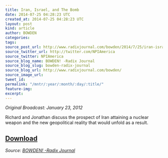 ```yaml
---
title: Iran, Israel, and The Bomb
date: 2014-07-25 04:28:23 UTC
created_at: 2014-07-25 04:28:23 UTC
layout: post
kind: article
author: BOWDEN
categories: 
tags: 
source_post_url: http://www.radixjournal.com/bowden/2014/7/25/iran-israel-and-the-bomb
source_twitter_url: http://twitter.com/NPIAmerica
source_twitter: NPIAmerica
source_blog_name: BOWDEN! -Radix Journal
source_blog_slug: bowden-radix-journal
source_blog_url: http://www.radixjournal.com/bowden/
source_image_url: 
tweet_id: 
permalink: "/mntr/:year/:month/:day/:title/"
feature-img: 
excerpt: 
---
```

<p><em>Original Broadcast: January 23, 2012</em>  </p>

<p>Richard and Jonathan discuss the prospect of Iran attaining a nuclear weapon and the new geopolitical reality that would unfold as a result.</p>



<h2><a href="https://soundcloud.com/radixjournal/iran-israel-and-the-bomb">Download</a></h2><div class="">
    <i>Source: <a href="http://www.radixjournal.com/bowden/">BOWDEN! -Radix Journal</a></i>
</div>

